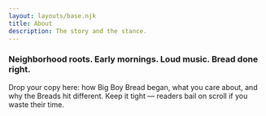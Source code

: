 ```yaml
---
layout: layouts/base.njk
title: About
description: The story and the stance.
---
```


### Neighborhood roots. Early mornings. Loud music. Bread done right.

Drop your copy here: how Big Boy Bread began, what you care about, and why the Breads hit different. Keep it tight — readers bail on scroll if you waste their time.
